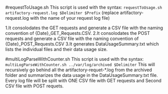 #requestToUsage.sh
This script is used with the syntax:
```requestToUsage.sh artifactory-request.log $Delimiter $Prefix```
(replace artifactory-request.log with the name of your request log file)

1.It consolodates the GET requests and generate a CSV file with the naming convention of 
{Date}_GET_Requests.CSV. 
2.It consolodates the POST requests and generate a CSV file with the naming convention of
{Date}_POST_Requests.CSV
3.It generates DataUsageSummary.txt which lists the individual files and their data 
usage size.

#multiLogParseWithCounter.sh
This script is used with the syntax:
```multiLogParseWithCounter.sh ../var/log/archived $Delimiter```
This will recursively go behind all the artifactory-requet-*.log from the archived folder and summarizes
the data usage in the DataUsageSummary.txt file. Every log file will be split with ONE CSV file with GET
requests and Second CSV file with POST requets.

